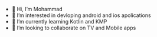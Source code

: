 - 👋 Hi, I’m Mohammad
- 👀 I’m interested in devloping android and ios apolications
- 🌱 I’m currently learning Kotlin and KMP
- 💞️ I’m looking to collaborate on TV and Mobile apps

<!---
bingbong0098/bingbong0098 is a ✨ special ✨ repository because its `README.md` (this file) appears on your GitHub profile.
You can click the Preview link to take a look at your changes.
--->
